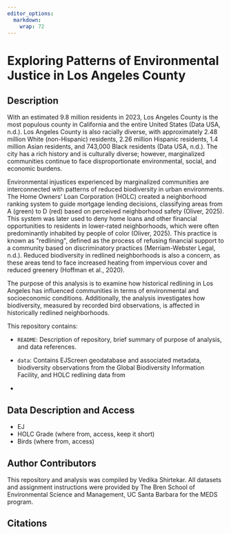 ```yaml
---
editor_options: 
  markdown: 
    wrap: 72
---
```


# Exploring Patterns of Environmental Justice in Los Angeles County

## Description

With an estimated 9.8 million residents in 2023, Los Angeles County is
the most populous county in California and the entire United States
(Data USA, n.d.). Los Angeles County is also racially diverse, with
approximately 2.48 million White (non-Hispanic) residents, 2.26 million
Hispanic residents, 1.4 million Asian residents, and 743,000 Black
residents (Data USA, n.d.). The city has a rich history and is
culturally diverse; however, marginalized communities continue to face
disproportionate environmental, social, and economic burdens.

Environmental injustices experienced by marginalized communities are
interconnected with patterns of reduced biodiversity in urban
environments. The Home Owners’ Loan Corporation (HOLC) created a
neighborhood ranking system to guide mortgage lending decisions,
classifying areas from A (green) to D (red) based on perceived
neighborhood safety (Oliver, 2025). This system was later used to deny
home loans and other financial opportunities to residents in lower-rated
neighborhoods, which were often predominantly inhabited by people of
color (Oliver, 2025). This practice is known as "redlining", defined as
the process of refusing financial support to a community based on
discriminatory practices (Merriam-Webster Legal, n.d.). Reduced
biodiversity in redlined neighborhoods is also a concern, as these areas
tend to face increased heating from impervious cover and reduced
greenery (Hoffman et al., 2020).

The purpose of this analysis is to examine how historical redlining in
Los Angeles has influenced communities in terms of environmental and
socioeconomic conditions. Additionally, the analysis investigates how
biodiversity, measured by recorded bird observations, is affected in
historically redlined neighborhoods.

This repository contains:

-   `README`: Description of repository, brief summary of purpose of
    analysis, and data references.

-   `data`: Contains EJScreen geodatabase and associated metadata,
    biodiversity observations from the Global Biodiversity Information
    Facility, and HOLC redlining data from

-   

## Data Description and Access

-   EJ
-   HOLC Grade (where from, access, keep it short)
-   Birds (where from, access)

## Author Contributors

This repository and analysis was compiled by Vedika Shirtekar. All
datasets and assignment instructions were provided by The Bren School of
Environmental Science and Management, UC Santa Barbara for the MEDS
program.

## Citations
